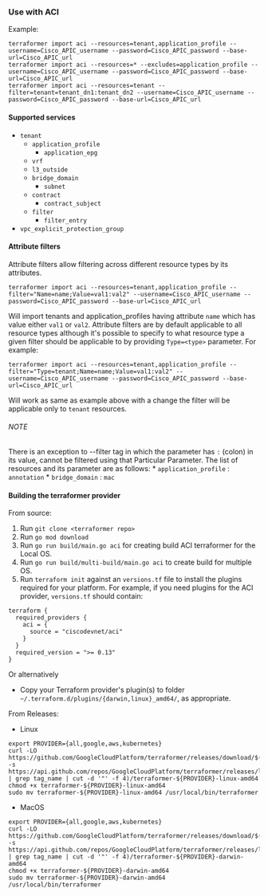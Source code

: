 
### Use with ACI

Example:

```
terraformer import aci --resources=tenant,application_profile --username=Cisco_APIC_username --password=Cisco_APIC_password --base-url=Cisco_APIC_url
terraformer import aci --resources=* --excludes=application_profile --username=Cisco_APIC_username --password=Cisco_APIC_password --base-url=Cisco_APIC_url
terraformer import aci --resources=tenant --filter=tenant=tenant_dn1:tenant_dn2 --username=Cisco_APIC_username --password=Cisco_APIC_password --base-url=Cisco_APIC_url
```

#### Supported services

* `tenant`
    * `application_profile`
        * `application_epg`
    * `vrf`
    * `l3_outside`
    * `bridge_domain` 
        * `subnet`
    * `contract`
        * `contract_subject`
    * `filter`
        * `filter_entry`   
* `vpc_explicit_protection_group`

#### Attribute filters

Attribute filters allow filtering across different resource types by its attributes.

```
terraformer import aci --resources=tenant,application_profile --filter="Name=name;Value=val1:val2" --username=Cisco_APIC_username --password=Cisco_APIC_password --base-url=Cisco_APIC_url
```
Will import tenants and application_profiles having attribute `name` which has value either `val1` or `val2`. Attribute filters are by default applicable to all resource types although it's possible to specify to what resource type a given filter should be applicable to by providing `Type=<type>` parameter. For example:
```
terraformer import aci --resources=tenant,application_profile --filter="Type=tenant;Name=name;Value=val1:val2" --username=Cisco_APIC_username --password=Cisco_APIC_password --base-url=Cisco_APIC_url
```
Will work as same as example above with a change the filter will be applicable only to `tenant` resources.

###### NOTE 
There is an exception to --filter tag in which the parameter has `:` (colon) in its value, cannot be filtered using that Particular Parameter. 
The list of resources and its parameter are as follows: 
    * `application_profile` : `annotation` 
    * `bridge_domain` : `mac`  

#### Building the terraformer provider

From source:
1.  Run `git clone <terraformer repo>`
2.  Run `go mod download`
3.  Run `go run build/main.go aci` for creating build ACI terraformer for the Local OS.
4.  Run `go run build/multi-build/main.go aci` to create build for multiple OS. 
5.  Run ```terraform init``` against an ```versions.tf``` file to install the plugins required for your platform. For example, if you need plugins for the ACI provider, ```versions.tf``` should contain:

```
terraform {
  required_providers {
    aci = {
      source = "ciscodevnet/aci"
    }
  }
  required_version = ">= 0.13"
}
```
Or alternatively

*  Copy your Terraform provider's plugin(s) to folder
    `~/.terraform.d/plugins/{darwin,linux}_amd64/`, as appropriate.

From Releases:

* Linux

```
export PROVIDER={all,google,aws,kubernetes}
curl -LO https://github.com/GoogleCloudPlatform/terraformer/releases/download/$(curl -s https://api.github.com/repos/GoogleCloudPlatform/terraformer/releases/latest | grep tag_name | cut -d '"' -f 4)/terraformer-${PROVIDER}-linux-amd64
chmod +x terraformer-${PROVIDER}-linux-amd64
sudo mv terraformer-${PROVIDER}-linux-amd64 /usr/local/bin/terraformer
```
* MacOS

```
export PROVIDER={all,google,aws,kubernetes}
curl -LO https://github.com/GoogleCloudPlatform/terraformer/releases/download/$(curl -s https://api.github.com/repos/GoogleCloudPlatform/terraformer/releases/latest | grep tag_name | cut -d '"' -f 4)/terraformer-${PROVIDER}-darwin-amd64
chmod +x terraformer-${PROVIDER}-darwin-amd64
sudo mv terraformer-${PROVIDER}-darwin-amd64 /usr/local/bin/terraformer
```
